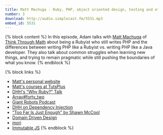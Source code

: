 ```yaml
---
title: Matt Machuga - Ruby, PHP, object oriented design, testing and other crap
number: 3
download: http://audio.simplecast.fm/5531.mp3
embed_id: 5531
---
```


{% block content %}
In this episode, Adam talks with [Matt Machuga](https://twitter.com/machuga) of [Think Through Math](http://www.thinkthroughmath.com/) about being a Rubyist who still writes PHP and the differences between writing PHP like a Rubyist vs. writing PHP like a Java developer. They also talk about common struggles when learning new things, and trying to remain pragmatic while still pushing the boundaries of what you know.
{% endblock %}

{% block links %}
- [Matt's personal website](http://matthewmachuga.com/)
- [Matt's courses at TutsPlus](http://tutsplus.com/authors/matthew-machuga)
- [DHH's "Why Ruby?" Talk](https://vimeo.com/17420638)
- [Array#forty_two](https://github.com/rails/rails/commit/e50530ca3ab5db53ebc74314c54b62b91b932389)
- [Giant Robots Podcast](http://giantrobots.fm/)
- [DHH on Dependency Injection](http://david.heinemeierhansson.com/2012/dependency-injection-is-not-a-virtue.html)
- ["Too Far Is Just Enough" by Shawn McCool](http://shawnmc.cool/too-far-is-just-far-enough)
- [Domain Driven Design](http://www.amazon.com/Domain-Driven-Design-Tackling-Complexity-Software/dp/0321125215)
- [mori](http://swannodette.github.io/mori/)
- [Immutable JS](https://github.com/facebook/immutable-js)
{% endblock %}
